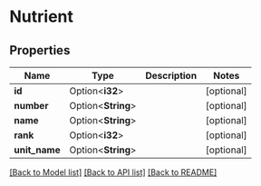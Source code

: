 # Nutrient

## Properties

Name | Type | Description | Notes
------------ | ------------- | ------------- | -------------
**id** | Option<**i32**> |  | [optional]
**number** | Option<**String**> |  | [optional]
**name** | Option<**String**> |  | [optional]
**rank** | Option<**i32**> |  | [optional]
**unit_name** | Option<**String**> |  | [optional]

[[Back to Model list]](../README.md#documentation-for-models) [[Back to API list]](../README.md#documentation-for-api-endpoints) [[Back to README]](../README.md)


